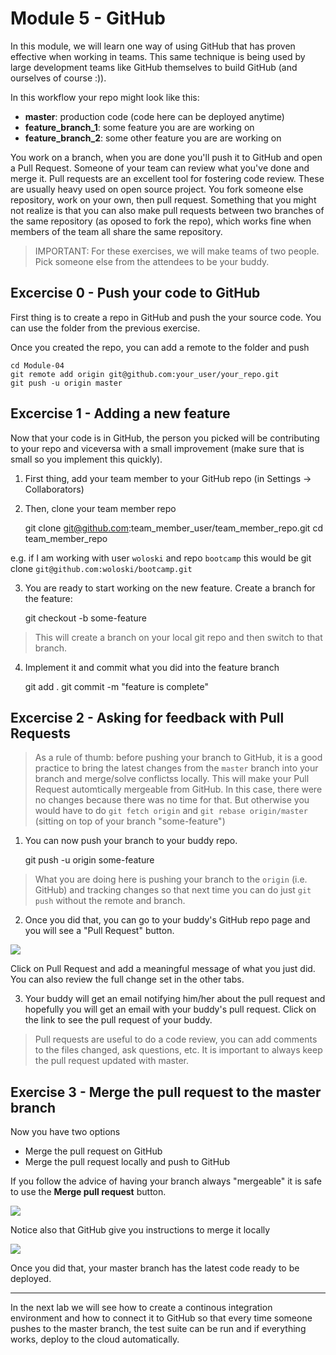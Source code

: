 # Module 5 - GitHub

In this module, we will learn one way of using GitHub that has proven effective when working in teams. This same technique is being used by large development teams like GitHub themselves to build GitHub (and ourselves of course :)).

In this workflow your repo might look like this:

* **master**: production code (code here can be deployed anytime)
* **feature_branch_1**: some feature you are are working on
* **feature_branch_2**: some other feature you are are working on

You work on a branch, when you are done you'll push it to GitHub and open a Pull Request. Someone of your team can review what you've done and merge it. Pull requests are an excellent tool for fostering code review. These are usually heavy used on open source project. You fork someone else repository, work on your own, then pull request. Something that you might not realize is that you can also make pull requests between two branches of the same repository (as oposed to fork the repo), which works fine when members of the team all share the same repository.

> IMPORTANT: For these exercises, we will make teams of two people. Pick someone else from the attendees to be your buddy.

## Excercise 0 - Push your code to GitHub

First thing is to create a repo in GitHub and push the your source code. You can use the folder from the previous exercise.

Once you created the repo, you can add a remote to the folder and push

    cd Module-04
    git remote add origin git@github.com:your_user/your_repo.git
    git push -u origin master

## Excercise 1 - Adding a new feature

Now that your code is in GitHub, the person you picked will be contributing to your repo and viceversa with a small improvement (make sure that is small so you implement this quickly).

1. First thing, add your team member to your GitHub repo (in Settings -> Collaborators)

2. Then, clone your team member repo

    git clone git@github.com:team_member_user/team_member_repo.git
    cd team_member_repo

e.g. if I am working with user `woloski` and repo `bootcamp` this would be git clone `git@github.com:woloski/bootcamp.git`

3. You are ready to start working on the new feature. Create a branch for the feature:

    git checkout -b some-feature

> This will create a branch on your local git repo and then switch to that branch.

4. Implement it and commit what you did into the feature branch

    git add .
    git commit -m "feature is complete"

## Excercise 2 - Asking for feedback with Pull Requests

> As a rule of thumb: before pushing your branch to GitHub, it is a good practice to bring the latest changes from the `master` branch into your branch and merge/solve conflictss locally. This will make your Pull Request automtically mergeable from GitHub. In this case, there were no changes because there was no time for that. But otherwise you would have to do `git fetch origin` and `git rebase origin/master` (sitting on top of your branch "some-feature")

1. You can now push your branch to your buddy repo. 

    git push -u origin some-feature

> What you are doing here is pushing your branch to the `origin` (i.e. GitHub) and tracking changes so that next time you can do just `git push` without the remote and branch.

2. Once you did that, you can go to your buddy's GitHub repo page and you will see a "Pull Request" button.

![](http://puu.sh/2GfGz.png)

Click on Pull Request and add a meaningful message of what you just did. You can also review the full change set in the other tabs.

3. Your buddy will get an email notifying him/her about the pull request and hopefully you will get an email with your buddy's pull request. Click on the link to see the pull request of your buddy.

> Pull requests are useful to do a code review, you can add comments to the files changed, ask questions, etc. It is important to always keep the pull request updated with master.

## Exercise 3 - Merge the pull request to the master branch

Now you have two options

* Merge the pull request on GitHub
* Merge the pull request locally and push to GitHub

If you follow the advice of having your branch always "mergeable" it is safe to use the **Merge pull request** button.

![](http://puu.sh/2GWfU.png)

Notice also that GitHub give you instructions to merge it locally

![](http://puu.sh/2GWhQ.png)

Once you did that, your master branch has the latest code ready to be deployed.

---

In the next lab we will see how to create a continous integration environment and how to connect it to GitHub so that every time someone pushes to the master branch, the test suite can be run and if everything works, deploy to the cloud automatically.
